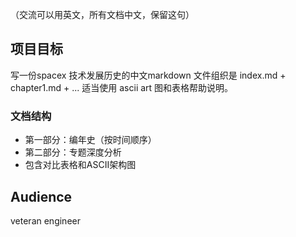 （交流可以用英文，所有文档中文，保留这句）

## 项目目标
写一份spacex 技术发展历史的中文markdown
文件组织是 index.md + chapter1.md + ...
适当使用 ascii art 图和表格帮助说明。

### 文档结构
- 第一部分：编年史（按时间顺序）
- 第二部分：专题深度分析
- 包含对比表格和ASCII架构图

## Audience
veteran engineer
